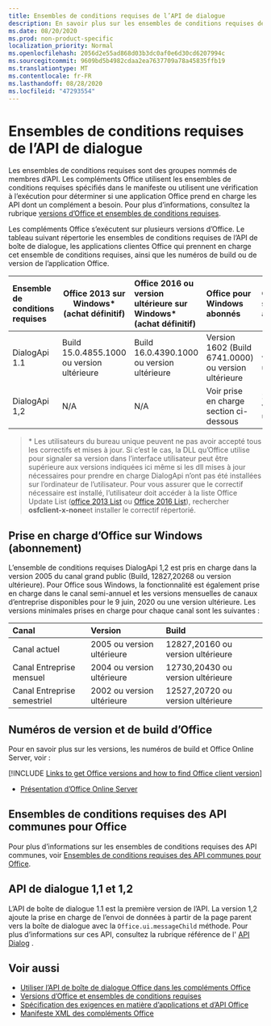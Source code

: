 ```yaml
---
title: Ensembles de conditions requises de l’API de dialogue
description: En savoir plus sur les ensembles de conditions requises de l’API Dialog
ms.date: 08/20/2020
ms.prod: non-product-specific
localization_priority: Normal
ms.openlocfilehash: 2056d2e55ad868d03b3dc0af0e6d30cd6207994c
ms.sourcegitcommit: 9609bd5b4982cdaa2ea7637709a78a45835ffb19
ms.translationtype: MT
ms.contentlocale: fr-FR
ms.lasthandoff: 08/28/2020
ms.locfileid: "47293554"
---
```

# <a name="dialog-api-requirement-sets"></a>Ensembles de conditions requises de l’API de dialogue

Les ensembles de conditions requises sont des groupes nommés de membres d’API. Les compléments Office utilisent les ensembles de conditions requises spécifiés dans le manifeste ou utilisent une vérification à l’exécution pour déterminer si une application Office prend en charge les API dont un complément a besoin. Pour plus d’informations, consultez la rubrique [versions d’Office et ensembles de conditions requises](../../develop/office-versions-and-requirement-sets.md).

Les compléments Office s’exécutent sur plusieurs versions d’Office. Le tableau suivant répertorie les ensembles de conditions requises de l’API de boîte de dialogue, les applications clientes Office qui prennent en charge cet ensemble de conditions requises, ainsi que les numéros de build ou de version de l’application Office.

|  Ensemble de conditions requises  | Office 2013 sur Windows\*<br>(achat définitif) | Office 2016 ou version ultérieure sur Windows\*<br>(achat définitif)   | Office pour Windows<br>abonnés |  Office sur iPad<br>abonnés  |  Office sur Mac<br>abonnés  | Office sur le web  |  Office Online Server  |
|:-----|-----|:-----|:-----|:-----|:-----|:-----|:-----|
| DialogApi 1.1  | Build 15.0.4855.1000 ou version ultérieure | Build 16.0.4390.1000 ou version ultérieure | Version 1602 (Build 6741.0000) ou version ultérieure | 1.22 ou version ultérieure | 15.20 ou version ultérieure | Janvier 2017 | Version 1608 (Build 7601.6800) ou version ultérieure|
| DialogApi 1,2  | N/A | N/A | Voir prise en charge<br>section ci-dessous | 2,67 ou version ultérieure | 16,37 ou version ultérieure | Juin 2020 | S/O |

>\* Les utilisateurs du bureau unique peuvent ne pas avoir accepté tous les correctifs et mises à jour. Si c’est le cas, la DLL qu’Office utilise pour signaler sa version dans l’interface utilisateur peut être supérieure aux versions indiquées ici même si les dll mises à jour nécessaires pour prendre en charge DialogApi n’ont pas été installées sur l’ordinateur de l’utilisateur. Pour vous assurer que le correctif nécessaire est installé, l’utilisateur doit accéder à la liste Office Update List ([office 2013 List](/officeupdates/msp-files-office-2013) ou [Office 2016 List](/officeupdates/msp-files-office-2016)), rechercher **osfclient-x-none**et installer le correctif répertorié.

## <a name="office-on-windows-subscription-support"></a>Prise en charge d’Office sur Windows (abonnement)

L’ensemble de conditions requises DialogApi 1,2 est pris en charge dans la version 2005 du canal grand public (Build, 12827,20268 ou version ultérieure). Pour Office sous Windows, la fonctionnalité est également prise en charge dans le canal semi-annuel et les versions mensuelles de canaux d’entreprise disponibles pour le 9 juin, 2020 ou une version ultérieure. Les versions minimales prises en charge pour chaque canal sont les suivantes :  

|Canal | Version | Build|
|:-----|:-----|:-----|
|Canal actuel | 2005 ou version ultérieure | 12827,20160 ou version ultérieure|
|Canal Entreprise mensuel | 2004 ou version ultérieure | 12730,20430 ou version ultérieure|
|Canal Entreprise semestriel | 2002 ou version ultérieure | 12527,20720 ou version ultérieure|

## <a name="office-versions-and-build-numbers"></a>Numéros de version et de build d’Office

Pour en savoir plus sur les versions, les numéros de build et Office Online Server, voir :

[!INCLUDE [Links to get Office versions and how to find Office client version](../../includes/links-get-office-versions-builds.md)]
- [Présentation d’Office Online Server](/officeonlineserver/office-online-server-overview)

## <a name="office-common-api-requirement-sets"></a>Ensembles de conditions requises des API communes pour Office

Pour plus d’informations sur les ensembles de conditions requises des API communes, voir [Ensembles de conditions requises des API communes pour Office](office-add-in-requirement-sets.md).

## <a name="dialog-api-11-and-12"></a>API de dialogue 1,1 et 1,2

L’API de boîte de dialogue 1.1 est la première version de l’API. La version 1,2 ajoute la prise en charge de l’envoi de données à partir de la page parent vers la boîte de dialogue avec la `Office.ui.messageChild` méthode. Pour plus d’informations sur ces API, consultez la rubrique référence de l' [API Dialog](/javascript/api/office/office.ui) .

## <a name="see-also"></a>Voir aussi

- [Utiliser l’API de boîte de dialogue Office dans les compléments Office](../../develop/dialog-api-in-office-add-ins.md)
- [Versions d’Office et ensembles de conditions requises](../../develop/office-versions-and-requirement-sets.md)
- [Spécification des exigences en matière d’applications et d’API Office](../../develop/specify-office-hosts-and-api-requirements.md)
- [Manifeste XML des compléments Office](../../develop/add-in-manifests.md)
